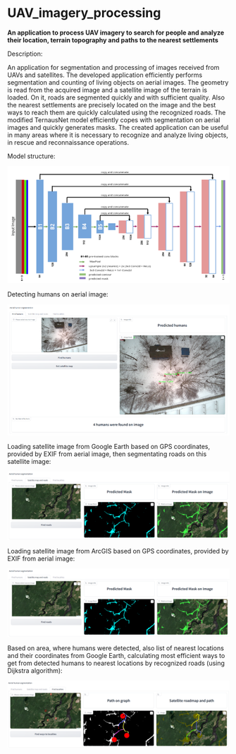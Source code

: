 # UAV_imagery_processing
**An application to process UAV imagery to search for people and analyze their location, terrain topography and paths to the nearest settlements**

Description:

An application for segmentation and processing of images received from UAVs and satellites.
The developed application efficiently performs segmentation and counting of living objects on aerial images. The geometry is read from the acquired image and a satellite image of the terrain is loaded. On it, roads are segmented quickly and with sufficient quality.
Also the nearest settlements are precisely located on the image and the best ways to reach them are quickly calculated using the recognized roads.
The modified TernausNet model efficiently copes with segmentation on aerial images and quickly generates masks.
The created application can be useful in many areas where it is necessary to recognize and analyze living objects, in rescue and reconnaissance operations.

Model structure:

![](images/Рисунок1.png)

Detecting humans on aerial image:

![](images/Рисунок2.png)

Loading satellite image from Google Earth based on GPS coordinates, provided by EXIF from aerial image, then segmentating roads on this satellite image:

![](images/Рисунок3.png)

Loading satellite image from ArcGIS based on GPS coordinates, provided by EXIF from aerial image:

![](images/Рисунок3.png)

Based on area, where humans were detected, also list of nearest locations and their coordinates from Google Earth, calculating most efficient ways to get from detected humans to nearest locations by recognized roads (using Dijkstra algorithm):

![](images/Рисунок4.png)
